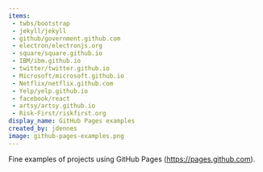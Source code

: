 ```yaml
---
items:
 - twbs/bootstrap
 - jekyll/jekyll
 - github/government.github.com
 - electron/electronjs.org
 - square/square.github.io
 - IBM/ibm.github.io
 - twitter/twitter.github.io
 - Microsoft/microsoft.github.io
 - Netflix/netflix.github.com
 - Yelp/yelp.github.io
 - facebook/react
 - artsy/artsy.github.io
 - Risk-First/riskfirst.org
display_name: GitHub Pages examples
created_by: jdennes
image: github-pages-examples.png
---
```

Fine examples of projects using GitHub Pages (https://pages.github.com).
